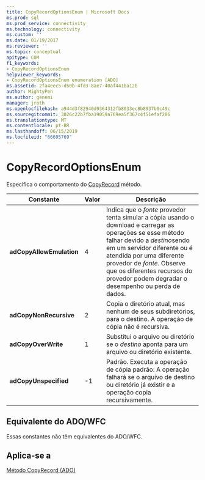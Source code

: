 ```yaml
---
title: CopyRecordOptionsEnum | Microsoft Docs
ms.prod: sql
ms.prod_service: connectivity
ms.technology: connectivity
ms.custom: ''
ms.date: 01/19/2017
ms.reviewer: ''
ms.topic: conceptual
apitype: COM
f1_keywords:
- CopyRecordOptionsEnum
helpviewer_keywords:
- CopyRecordOptionsEnum enumeration [ADO]
ms.assetid: 2fa4eec5-d50b-4fd3-8ae7-40af441ba12b
author: MightyPen
ms.author: genemi
manager: jroth
ms.openlocfilehash: a944d3f82940d9364312fb8033ec8b8937b0c49c
ms.sourcegitcommit: 3026c22b7fba19059a769ea5f367c4f51efaf286
ms.translationtype: MT
ms.contentlocale: pt-BR
ms.lasthandoff: 06/15/2019
ms.locfileid: "66695769"
---
```

# <a name="copyrecordoptionsenum"></a>CopyRecordOptionsEnum
Especifica o comportamento do [CopyRecord](../../../ado/reference/ado-api/copyrecord-method-ado.md) método.  
  
|Constante|Valor|Descrição|  
|--------------|-----------|-----------------|  
|**adCopyAllowEmulation**|4|Indica que o *fonte* provedor tenta simular a cópia usando o download e carregar as operações se esse método falhar devido a *destino*sendo em um servidor diferente ou é atendida por uma diferente provedor de *fonte*. Observe que os diferentes recursos do provedor podem degradar o desempenho ou perda de dados.|  
|**adCopyNonRecursive**|2|Copia o diretório atual, mas nenhum de seus subdiretórios, para o destino. A operação de cópia não é recursiva.|  
|**adCopyOverWrite**|1|Substitui o arquivo ou diretório se o *destino* aponta para um arquivo ou diretório existente.|  
|**adCopyUnspecified**|-1|Padrão. Executa a operação de cópia padrão: A operação falhará se o arquivo de destino ou diretório já existir e a operação copia recursivamente.|  
  
## <a name="adowfc-equivalent"></a>Equivalente do ADO/WFC  
 Essas constantes não têm equivalentes do ADO/WFC.  
  
## <a name="applies-to"></a>Aplica-se a  
 [Método CopyRecord (ADO)](../../../ado/reference/ado-api/copyrecord-method-ado.md)
